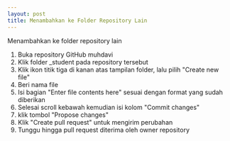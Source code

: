 ```yaml
---
layout: post
title: Menambahkan ke Folder Repository Lain
---
```


Menambahkan ke folder repository lain


1. Buka repository GitHub muhdavi
2. Klik folder _student pada repository tersebut
3. Klik ikon titik tiga di kanan atas tampilan folder, lalu pilih "Create new file"
4. Beri  nama file 
5. Isi bagian "Enter file contents here" sesuai dengan format yang sudah diberikan
6. Selesai scroll kebawah kemudian isi kolom "Commit changes"
7. klik tombol "Propose changes"
8. Klik "Create pull request" untuk mengirim perubahan
9. Tunggu hingga pull request diterima oleh owner repository